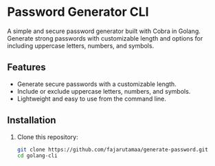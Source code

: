 # Password Generator CLI

A simple and secure password generator built with Cobra in Golang.  
Generate strong passwords with customizable length and options for including uppercase letters, numbers, and symbols.

## Features

- Generate secure passwords with a customizable length.
- Include or exclude uppercase letters, numbers, and symbols.
- Lightweight and easy to use from the command line.

## Installation

1. Clone this repository:
   ```bash
   git clone https://github.com/fajarutamaa/generate-password.git
   cd golang-cli
